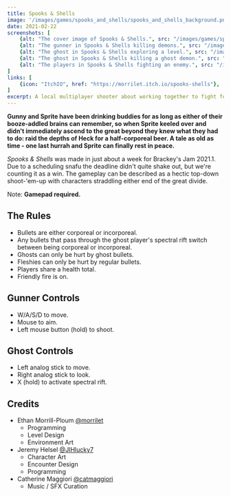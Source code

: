 ```yaml
---
title: Spooks & Shells
image: '/images/games/spooks_and_shells/spooks_and_shells_background.png'
date: 2021-02-22
screenshots: [
    {alt: "The cover image of Spooks & Shells.", src: "/images/games/spooks_and_shells/spooks_and_shells_banner.png"},
    {alt: "The gunner in Spooks & Shells killing demons.", src: "/images/games/spooks_and_shells/spooks_and_shells_0.png"},
    {alt: "The ghost in Spooks & Shells exploring a level.", src: "/images/games/spooks_and_shells/spooks_and_shells_1.png"},
    {alt: "The ghost in Spooks & Shells killing a ghost demon.", src: "/images/games/spooks_and_shells/spooks_and_shells_2.png"},
    {alt: "The players in Spooks & Shells fighting an enemy.", src: "/images/games/spooks_and_shells/spooks_and_shells_3.png"},
]
links: [
    {icon: "ItchIO", href: "https://morrilet.itch.io/spooks-shells"},
]
excerpt: A local multiplayer shooter about working together to fight foes that straddle the great divide. Made for Brackeys Jam 2021.1.
---
```


**Gunny and Sprite have been drinking buddies for as long as either of their booze-addled brains can remember, so when Sprite keeled over and didn't immediately ascend to the great beyond they knew what they had to do: raid the depths of Heck for a half-corporeal beer. A tale as old as time - one last hurrah and Sprite can finally rest in peace.**

*Spooks & Shells* was made in just about a week for Brackey's Jam 2021.1. Due to a scheduling snafu the deadline didn't quite shake out, but we're counting it as a win. The gameplay can be described as a hectic top-down shoot-'em-up with characters straddling either end of the great divide.

Note: **Gamepad required.**

## The Rules

* Bullets are either corporeal or incorporeal.
* Any bullets that pass through the ghost player's spectral rift switch between being corporeal or incorporeal.
* Ghosts can only be hurt by ghost bullets.
* Fleshies can only be hurt by regular bullets.
* Players share a health total.
* Friendly fire is on.

## Gunner Controls

* W/A/S/D to move.
* Mouse to aim.
* Left mouse button (hold) to shoot.

## Ghost Controls

* Left analog stick to move.
* Right analog stick to look.
* X (hold) to activate spectral rift.

## Credits

* Ethan Morrill-Ploum [@morrilet](https://twitter.com/morrilet)
    * Programming
    * Level Design
    * Environment Art
* Jeremy Helsel [@JIHlucky7](https://twitter.com/JIHlucky7)
    * Character Art
    * Encounter Design
    * Programming
* Catherine Maggiori [@catmaggiori](https://twitter.com/catmaggiori)
    * Music / SFX Curation


